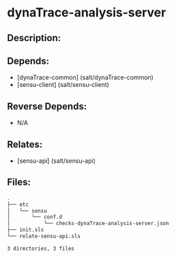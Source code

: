 # dynaTrace-analysis-server

## Description:



## Depends:

  -  [dynaTrace-common] (salt/dynaTrace-common)
  -  [sensu-client] (salt/sensu-client)

## Reverse Depends:

  -  N/A

## Relates:

  -  [sensu-api] (salt/sensu-api)

## Files:

```bash
.
├── etc
│   └── sensu
│       └── conf.d
│           └── checks-dynaTrace-analysis-server.json
├── init.sls
└── relate-sensu-api.sls

3 directories, 3 files
```
